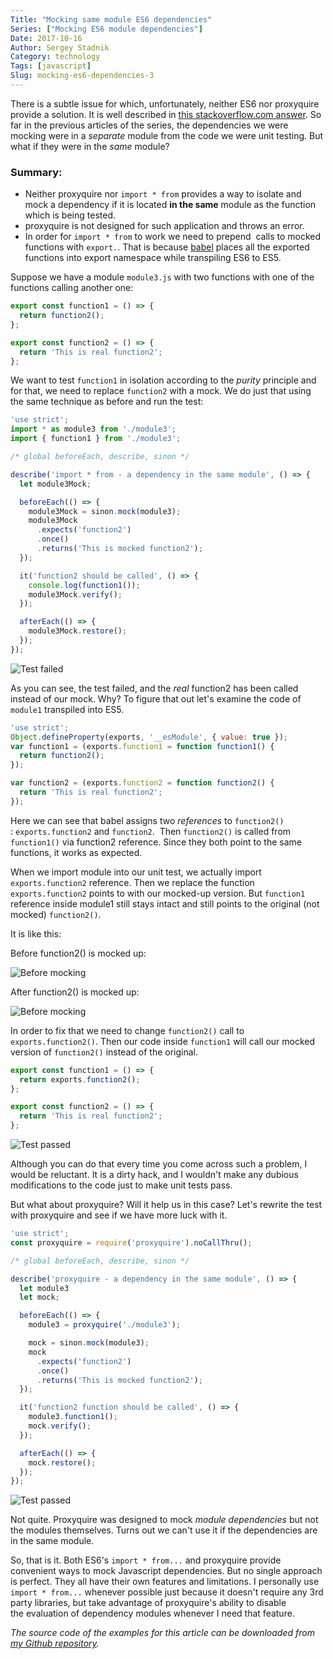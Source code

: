 ```yaml
---
Title: "Mocking same module ES6 dependencies"
Series: ["Mocking ES6 module dependencies"]
Date: 2017-10-16
Author: Sergey Stadnik
Category: technology
Tags: [javascript]
Slug: mocking-es6-dependencies-3
---
```


There is a subtle issue for which, unfortunately, neither ES6 nor proxyquire provide a solution. It is well described in <a href="https://stackoverflow.com/a/41426098/10557">this stackoverflow.com answer</a>.
So far in the previous articles of the series, the dependencies we were mocking were in a _separate_ module from the code we were unit testing. But what if they were in the _same_ module?
<!-- PELICAN_END_SUMMARY -->

### Summary:
* Neither proxyquire nor <code>import * from</code> provides a way to isolate and mock a dependency if it is located **in the same** module as the function which is being tested.
* proxyquire is not designed for such application and throws an error.
* In order for <code>import * from</code> to work we need to prepend  calls to mocked functions with `export.`. That is because <a href="https://babeljs.io/">babel</a> places all the exported functions into export namespace while transpiling ES6 to ES5.

Suppose we have a module `module3.js` with two functions with one of the functions calling another one:

~~~~javascript
export const function1 = () => {
  return function2();
};

export const function2 = () => {
  return 'This is real function2';
};
~~~~

We want to test <code>function1</code> in isolation according to the <em>purity</em> principle and for that, we need to replace <code>function2</code> with a mock. We do just that using the same technique as before and run the test:

~~~~javascript
'use strict';
import * as module3 from './module3';
import { function1 } from './module3';

/* global beforeEach, describe, sinon */

describe('import * from - a dependency in the same module', () => {
  let module3Mock;

  beforeEach(() => {
    module3Mock = sinon.mock(module3);
    module3Mock
      .expects('function2')
      .once()
      .returns('This is mocked function2');
  });

  it('function2 should be called', () => {
    console.log(function1());
    module3Mock.verify();
  });

  afterEach(() => {
    module3Mock.restore();
  });
});
~~~~

![Test failed]({filename}/images/export_func1_function_called_failed.png)

As you can see, the test failed, and the _real_ function2 has been called instead of our mock.
Why? To figure that out let's examine the code of <code>module1</code> transpiled into ES5.

~~~~javascript
'use strict';
Object.defineProperty(exports, '__esModule', { value: true });
var function1 = (exports.function1 = function function1() {
  return function2();
});

var function2 = (exports.function2 = function function2() {
  return 'This is real function2';
});
~~~~

Here we can see that babel assigns two <em>references</em> to <code>function2()</code> : <code>exports.function2</code> and <code>function2</code>.  Then <code>function2()</code> is called from <code>function1()</code> via function2 reference. Since they both point to the same functions, it works as expected.

When we import module into our unit test, we actually import <code>exports.function2</code> reference. Then we replace the function <code>exports.function2</code> points to with our mocked-up version. But <code>function1</code> reference inside module1 still stays intact and still points to the original (not mocked) <code>function2()</code>.

It is like this:

Before function2() is mocked up:

![Before mocking]({filename}/images/es6_mock_before.svg)

After function2() is mocked up:

![Before mocking]({filename}/images/es6_mock_after.svg)

In order to fix that we need to change <code>function2()</code> call to <code>exports.function2()</code>. Then our code inside <code>function1</code> will call our mocked version of <code>function2()</code> instead of the original.

~~~~javascript hl_lines="2"
export const function1 = () => {
  return exports.function2();
};

export const function2 = () => {
  return 'This is real function2';
};
~~~~

![Test passed]({filename}/images/export_func1_function_called_passed_2.png)

Although you can do that every time you come across such a problem, I would be reluctant. It is a dirty hack, and I wouldn't make any dubious modifications to the code just to make unit tests pass.

But what about proxyquire? Will it help us in this case? Let's rewrite the test with proxyquire and see if we have more luck with it.

~~~~javascript
'use strict';
const proxyquire = require('proxyquire').noCallThru();

/* global beforeEach, describe, sinon */

describe('proxyquire - a dependency in the same module', () => {
  let module3
  let mock;

  beforeEach(() => {
    module3 = proxyquire('./module3');

    mock = sinon.mock(module3);
    mock
      .expects('function2')
      .once()
      .returns('This is mocked function2');
  });

  it('function2 function should be called', () => {
    module3.function1();
    mock.verify();
  });

  afterEach(() => {
    mock.restore();
  });
});
~~~~

![Test passed]({filename}/images/proxyquire_module3_test_failed.png)

Not quite. Proxyquire was designed to mock _module dependencies_ but not the modules themselves. Turns out we can't use it if the dependencies are in the same module.

So, that is it. Both ES6's `import * from...` and proxyquire provide convenient ways to mock Javascript dependencies. But no single approach is perfect. They all have their own features and limitations. I personally use <code>import * from...</code> whenever possible just because it doesn't require any 3rd party libraries, but take advantage of proxyquire's ability to disable the evaluation of dependency modules whenever I need that feature.

_The source code of the examples for this article can be downloaded from [my Github repository](https://github.com/ozmoroz/es6-unit-mockups)._
